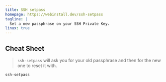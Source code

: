 ```yaml
---
title: SSH setpass
homepage: https://webinstall.dev/ssh-setpass
tagline: |
  Set a new passphrase on your SSH Private Key.
linux: true
---
```


## Cheat Sheet

> `ssh-setpass` will ask you for your old passphrase and then for the new one to
> reset it with.

```sh
ssh-setpass
```
